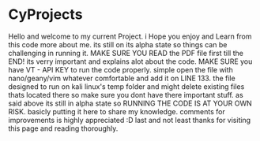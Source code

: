 # CyProjects
Hello and welcome to my current Project.
i Hope you enjoy and Learn from this code more about me.
its still on its alpha state so things can be challenging in running it.
MAKE SURE YOU READ the PDF file first till the END! its verry important and explains alot about the code.
MAKE SURE you have VT - API KEY to run the code properly. simple open the file with nano/geany/vim whatever comfortable and add it on LINE 133.
the file designed to run on kali linux's temp folder and might delete existing files thats located there so make sure you dont have there important stuff.
as said above its still in alpha state so RUNNING THE CODE IS AT YOUR OWN RISK. basicly putting it here to share my knowledge.
comments for improvements is highly appreciated :D
last and not least thanks for visiting this page and reading thoroughly.
